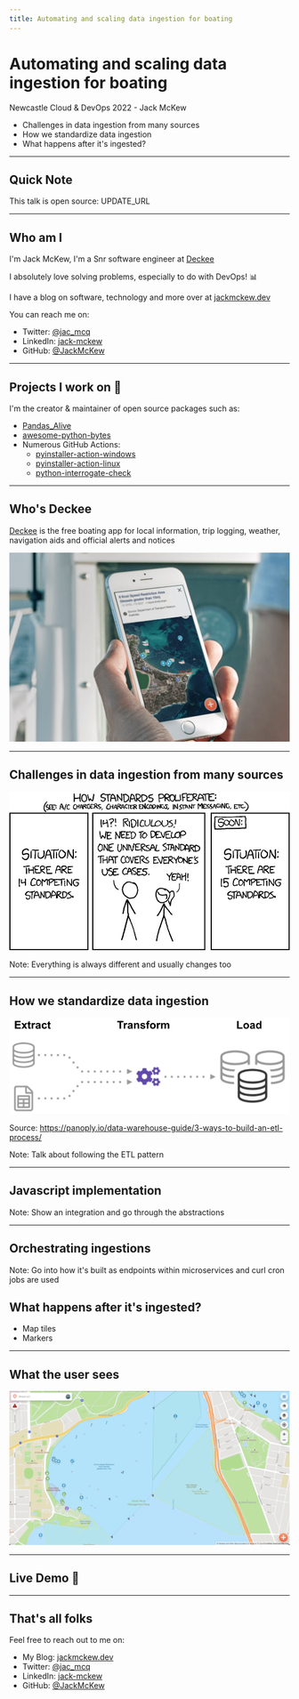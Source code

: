 ```yaml
---
title: Automating and scaling data ingestion for boating
---
```



# Automating and scaling data ingestion for boating

Newcastle Cloud & DevOps 2022 - Jack McKew

* Challenges in data ingestion from many sources
* How we standardize data ingestion
* What happens after it's ingested?

---

## Quick Note

This talk is open source: UPDATE_URL

---

## Who am I

I'm Jack McKew, I'm a Snr software engineer at [Deckee](deckee.com/)

I absolutely love solving problems, especially to do with DevOps! 📊

I have a blog on software, technology and more over at [jackmckew.dev](https://jackmckew.dev/)

You can reach me on:

* Twitter: [@jac_mcq](https://twitter.com/jac_mcq)
* LinkedIn: [jack-mckew](https://www.linkedin.com/in/jack-mckew/)
* GitHub: [@JackMcKew](https://github.com/JackMcKew)

---

## Projects I work on 👥 

I'm the creator & maintainer of open source packages such as:

* [Pandas_Alive](https://github.com/JackMcKew/pandas_alive)
* [awesome-python-bytes](https://github.com/JackMcKew/awesome-python-bytes)
* Numerous GitHub Actions:
    * [pyinstaller-action-windows](https://github.com/JackMcKew/pyinstaller-action-windows)
    * [pyinstaller-action-linux](https://github.com/JackMcKew/pyinstaller-action-linux)
    * [python-interrogate-check](https://github.com/JackMcKew/python-interrogate-check)

---

## Who's Deckee

[Deckee](deckee.com/) is the free boating app for local information, trip logging, weather, navigation aids and official alerts and notices

<img src="img/app-promo.jpg" alt="app"/>

---

## Challenges in data ingestion from many sources

<img src="img/standards_2x.png" alt="standards"/>

Note: Everything is always different and usually changes too

---

## How we standardize data ingestion

<img src="img/etl.png" alt="etl"/>

Source: https://panoply.io/data-warehouse-guide/3-ways-to-build-an-etl-process/

Note: Talk about following the ETL pattern

---

## Javascript implementation

Note: Show an integration and go through the abstractions

---

## Orchestrating ingestions

Note: Go into how it's built as endpoints within microservices and curl cron jobs are used

## What happens after it's ingested?

* Map tiles
* Markers

---

## What the user sees

<img src="img/points.png" alt="points"/>

---

## Live Demo 😬

---
## That's all folks

Feel free to reach out to me on:

* My Blog: [jackmckew.dev](https://jackmckew.dev/)
* Twitter: [@jac_mcq](https://twitter.com/jac_mcq)
* LinkedIn: [jack-mckew](https://www.linkedin.com/in/jack-mckew/)
* GitHub: [@JackMcKew](https://github.com/JackMcKew)
